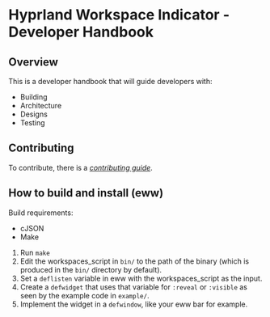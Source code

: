 # Hyprland Workspace Indicator - Developer Handbook 

## Overview

This is a developer handbook that will guide developers with:

- Building
- Architecture
- Designs
- Testing

## Contributing

To contribute, there is a [*contributing guide*](CONTRIBUTING.md).

## How to build and install (eww)

Build requirements:

- cJSON
- Make

1. Run `make`
2. Edit the workspaces_script in `bin/` to the path of the binary (which is produced in the `bin/` directory by default).
3. Set a `deflisten` variable in eww with the workspaces_script as the input.
4. Create a `defwidget` that uses that variable for `:reveal` or `:visible` as seen by the example code in `example/`.
5. Implement the widget in a `defwindow`, like your eww bar for example.
